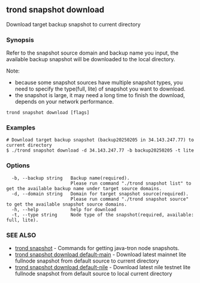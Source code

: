 ## trond snapshot download

Download target backup snapshot to current directory

### Synopsis

Refer to the snapshot source domain and backup name you input, the available backup snapshot will be downloaded to the local directory.

Note:
- because some snapshot sources have multiple snapshot types, you need to specify the type(full, lite) of snapshot you want to download.
- the snapshot is large, it may need a long time to finish the download, depends on your network performance.


```
trond snapshot download [flags]
```

### Examples

```
# Download target backup snapshot (backup20250205 in 34.143.247.77) to current directory
$ ./trond snapshot download -d 34.143.247.77 -b backup20250205 -t lite

```

### Options

```
  -b, --backup string   Backup name(required).
                        Please run command "./trond snapshot list" to get the available backup name under target source domains.
  -d, --domain string   Domain for target snapshot source(required).
                        Please run command "./trond snapshot source" to get the available snapshot source domains.
  -h, --help            help for download
  -t, --type string     Node type of the snapshot(required, available: full, lite).
```

### SEE ALSO

* [trond snapshot](trond_snapshot.md)	 - Commands for getting java-tron node snapshots.
* [trond snapshot download default-main](trond_snapshot_download_default-main.md)	 - Download latest mainnet lite fullnode snapshot from default source to current directory
* [trond snapshot download default-nile](trond_snapshot_download_default-nile.md)	 - Download latest nile testnet lite fullnode snapshot from default source to local current directory


